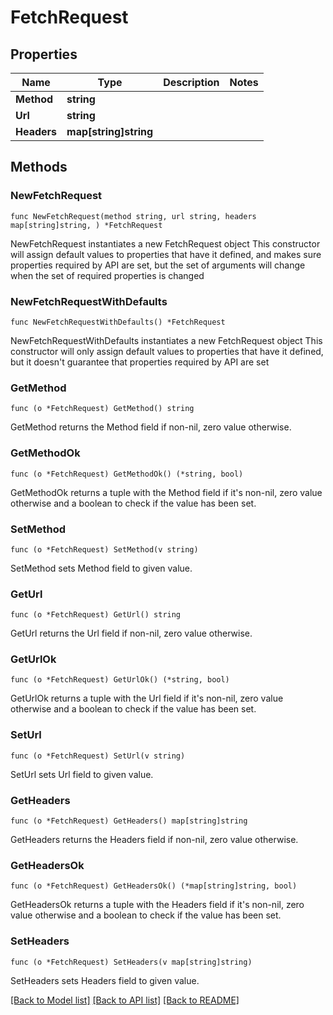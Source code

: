 # FetchRequest

## Properties

Name | Type | Description | Notes
------------ | ------------- | ------------- | -------------
**Method** | **string** |  | 
**Url** | **string** |  | 
**Headers** | **map[string]string** |  | 

## Methods

### NewFetchRequest

`func NewFetchRequest(method string, url string, headers map[string]string, ) *FetchRequest`

NewFetchRequest instantiates a new FetchRequest object
This constructor will assign default values to properties that have it defined,
and makes sure properties required by API are set, but the set of arguments
will change when the set of required properties is changed

### NewFetchRequestWithDefaults

`func NewFetchRequestWithDefaults() *FetchRequest`

NewFetchRequestWithDefaults instantiates a new FetchRequest object
This constructor will only assign default values to properties that have it defined,
but it doesn't guarantee that properties required by API are set

### GetMethod

`func (o *FetchRequest) GetMethod() string`

GetMethod returns the Method field if non-nil, zero value otherwise.

### GetMethodOk

`func (o *FetchRequest) GetMethodOk() (*string, bool)`

GetMethodOk returns a tuple with the Method field if it's non-nil, zero value otherwise
and a boolean to check if the value has been set.

### SetMethod

`func (o *FetchRequest) SetMethod(v string)`

SetMethod sets Method field to given value.


### GetUrl

`func (o *FetchRequest) GetUrl() string`

GetUrl returns the Url field if non-nil, zero value otherwise.

### GetUrlOk

`func (o *FetchRequest) GetUrlOk() (*string, bool)`

GetUrlOk returns a tuple with the Url field if it's non-nil, zero value otherwise
and a boolean to check if the value has been set.

### SetUrl

`func (o *FetchRequest) SetUrl(v string)`

SetUrl sets Url field to given value.


### GetHeaders

`func (o *FetchRequest) GetHeaders() map[string]string`

GetHeaders returns the Headers field if non-nil, zero value otherwise.

### GetHeadersOk

`func (o *FetchRequest) GetHeadersOk() (*map[string]string, bool)`

GetHeadersOk returns a tuple with the Headers field if it's non-nil, zero value otherwise
and a boolean to check if the value has been set.

### SetHeaders

`func (o *FetchRequest) SetHeaders(v map[string]string)`

SetHeaders sets Headers field to given value.



[[Back to Model list]](../README.md#documentation-for-models) [[Back to API list]](../README.md#documentation-for-api-endpoints) [[Back to README]](../README.md)


